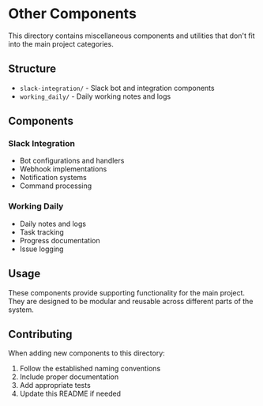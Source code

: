 # Other Components

This directory contains miscellaneous components and utilities that don't fit into the main project categories.

## Structure

- `slack-integration/` - Slack bot and integration components
- `working_daily/` - Daily working notes and logs

## Components

### Slack Integration
- Bot configurations and handlers
- Webhook implementations
- Notification systems
- Command processing

### Working Daily
- Daily notes and logs
- Task tracking
- Progress documentation
- Issue logging

## Usage

These components provide supporting functionality for the main project. They are designed to be modular and reusable across different parts of the system.

## Contributing

When adding new components to this directory:
1. Follow the established naming conventions
2. Include proper documentation
3. Add appropriate tests
4. Update this README if needed
